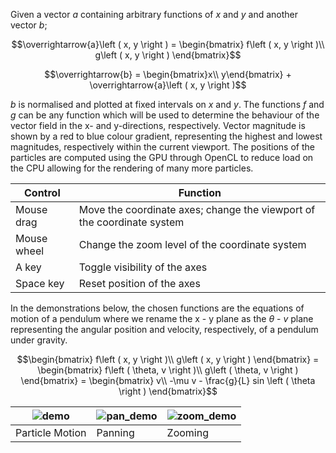 Given a vector $a$ containing arbitrary functions of $x$ and $y$ and another vector $b$;

$$\overrightarrow{a}\left ( x, y \right ) = \begin{bmatrix} f\left ( x, y \right )\\
g\left ( x, y \right ) \end{bmatrix}$$

$$\overrightarrow{b} = \begin{bmatrix}x\\
y\end{bmatrix} + \overrightarrow{a}\left ( x, y \right )$$

$b$ is normalised and plotted at fixed intervals on $x$ and $y$. The functions $f$ and $g$ can be any function which will be used to determine the behaviour of the vector field in the x- and y-directions, respectively. Vector magnitude is shown by a red to blue colour gradient, representing the highest and lowest magnitudes, respectively within the current viewport. The positions of the particles are computed using the GPU through OpenCL to reduce load on the CPU allowing for the rendering of many more particles.

| Control | Function |
| --- | --- |
| Mouse drag | Move the coordinate axes; change the viewport of the coordinate system |
| Mouse wheel | Change the zoom level of the coordinate system |
| A key | Toggle visibility of the axes |
| Space key | Reset position of the axes |

In the demonstrations below, the chosen functions are the equations of motion of a pendulum where we rename the x - y plane as the $\theta$ - $v$ plane representing the angular position and velocity, respectively, of a pendulum under gravity.

$$\begin{bmatrix} f\left ( x, y \right )\\
g\left ( x, y \right ) \end{bmatrix} = \begin{bmatrix} f\left ( \theta, v \right )\\
g\left ( \theta, v \right ) \end{bmatrix} = \begin{bmatrix} v\\
-\mu v - \frac{g}{L} sin \left ( \theta \right ) \end{bmatrix}$$

| ![demo](https://github.com/maskrosbarn/opencl-vector-field/assets/91302084/a8665cc3-581d-4fb3-82dc-21dd2abf59bf) | ![pan_demo](https://github.com/maskrosbarn/opencl-vector-field/assets/91302084/e96a9c5f-cba0-4f71-b23e-f456fe3844cf) | ![zoom_demo](https://github.com/maskrosbarn/opencl-vector-field/assets/91302084/3df156e7-ec98-4c9f-8e42-1a8b33beb19f) |
| --- | --- | --- |
| Particle Motion | Panning | Zooming |

